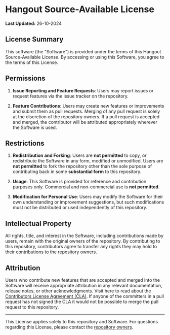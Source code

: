 # Hangout Source-Available License

**Last Updated:** 26-10-2024

## License Summary

This software (the "Software") is provided under the terms of this Hangout Source-Available License. By accessing or using this Software, you agree to the terms of this License.

## Permissions

1. **Issue Reporting and Feature Requests**: Users may report issues or request features via the issue tracker on the repository.

2. **Feature Contributions**: Users may create new features or improvements and submit them as pull requests. Merging of any pull request is solely at the discretion of the repository owners. If a pull request is accepted and merged, the contributor will be attributed appropriately wherever the Software is used.

## Restrictions

1. **Redistribution and Forking**: Users are **not permitted** to copy, or redistribute the Software in any form, modified or unmodified. Users are **not permitted** to fork the repository other than the sole purpose of contributing back in some **substantial form** to this repository.

2. **Usage**: This Software is provided for reference and contribution purposes only. Commercial and non-commercial use is **not permitted**.

3. **Modification for Personal Use**: Users may modify the Software for their own understanding or improvement suggestions, but such modifications must not be distributed or used independently of this repository.

## Intellectual Property

All rights, title, and interest in the Software, including contributions made by users, remain with the original owners of the repository. By contributing to this repository, contributors agree to transfer any rights they may hold to their contributions to the repository owners.

## Attribution

Users who contribute new features that are accepted and merged into the Software will receive appropriate attribution in any relevant documentation, release notes, or other acknowledgments.
Visit here to read about the [Contributors License Agreement (CLA)](https://gist.github.com/opticSquid/9739d0fe0ae090f4dd9c124b9a3dac8c). If anyone of the committers in a pull request has not signed the CLA it would not be possible to merge the pull request to this repository.

---

This License applies solely to this repository and Software. For questions regarding this License, please contact the [repository owners](mailto:soumalyabhattacharya6@gmail.com).
